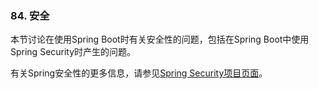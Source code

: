 ### 84. 安全

本节讨论在使用Spring Boot时有关安全性的问题，包括在Spring Boot中使用Spring Security时产生的问题。

有关Spring安全性的更多信息，请参见[Spring Security项目页面](https://projects.spring.io/spring-security/)。
